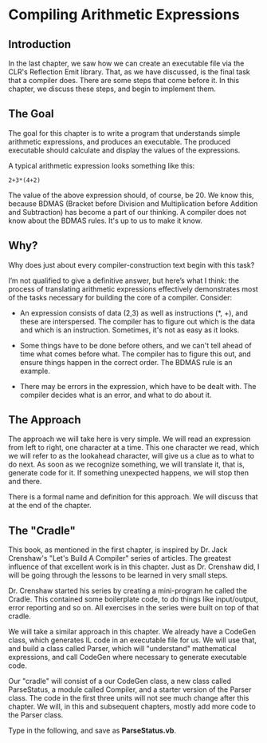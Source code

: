 # Compiling Arithmetic Expressions

## Introduction

In the last chapter, we saw how we can create an executable file via the CLR's Reflection Emit library. That, as we have discussed, is the final task that a compiler does. There are some steps that come before it. In this chapter, we discuss these steps, and begin to implement them.

## The Goal

The goal for this chapter is to write a program that understands simple arithmetic expressions, and produces an executable. The produced executable should calculate and display the values of the expressions.

A typical arithmetic expression looks something like this:

```
2+3*(4+2)
```

The value of the above expression should, of course, be 20. We know this, because BDMAS \(Bracket before Division and Multiplication before Addition and Subtraction\) has become a part of our thinking. A compiler does not know about the BDMAS rules. It's up to us to make it know.

## Why?

Why does just about every compiler-construction text begin with this task?

I’m not qualified to give a definitive answer, but here’s what I think: the process of translating arithmetic expressions effectively demonstrates most of the tasks necessary for building the core of a compiler. Consider:

* An expression consists of data \(2,3\) as well as instructions \(\*, +\), and these are interspersed. The compiler has to figure out which is the data and which is an instruction. Sometimes, it's not as easy as it looks.

* Some things have to be done before others, and we can't tell ahead of time what comes before what. The compiler has to figure this out, and ensure things happen in the correct order. The BDMAS rule is an example.

* There may be errors in the expression, which have to be dealt with. The compiler decides what is an error, and what to do about it.

## The Approach

The approach we will take here is very simple. We will read an expression from left to right, one character at a time. This one character we read, which we will refer to as the lookahead character, will give us a clue as to what to do next. As soon as we recognize something, we will translate it, that is, generate code for it. If something unexpected happens, we will stop then and there.

There is a formal name and definition for this approach. We will discuss that at the end of the chapter.

## The "Cradle"

This book, as mentioned in the first chapter, is inspired by Dr. Jack Crenshaw's "Let's Build A Compiler" series of articles. The greatest influence of that excellent work is in this chapter. Just as Dr. Crenshaw did, I will be going through the lessons to be learned in very small steps.

Dr. Crenshaw started his series by creating a mini-program he called the Cradle. This contained some boilerplate code, to do things like input/output, error reporting and so on. All exercises in the series were built on top of that cradle.

We will take a similar approach in this chapter. We already have a CodeGen class, which generates IL code in an executable file for us. We will use that, and build a class called Parser, which will "understand" mathematical expressions, and call CodeGen where necessary to generate executable code.

  


 Our "cradle" will consist of a our CodeGen class, a new class called ParseStatus, a module called Compiler, and a starter version of the Parser class. The code in the first three units will not see much change after this chapter. We will, in this and subsequent chapters, mostly add more code to the Parser class.

  


 Type in the following, and save as **ParseStatus.vb**.

